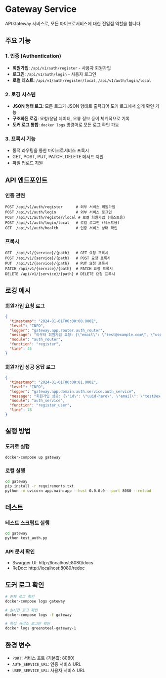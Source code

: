 # Gateway Service

API Gateway 서비스로, 모든 마이크로서비스에 대한 진입점 역할을 합니다.

## 주요 기능

### 1. 인증 (Authentication)
- **회원가입**: `/api/v1/auth/register` - 사용자 회원가입
- **로그인**: `/api/v1/auth/login` - 사용자 로그인
- **로컬 테스트**: `/api/v1/auth/register/local`, `/api/v1/auth/login/local`

### 2. 로깅 시스템
- **JSON 형태 로그**: 모든 로그가 JSON 형태로 출력되어 도커 로그에서 쉽게 확인 가능
- **구조화된 로깅**: 요청/응답 데이터, 오류 정보 등이 체계적으로 기록
- **도커 로그 통합**: `docker logs` 명령어로 모든 로그 확인 가능

### 3. 프록시 기능
- 동적 라우팅을 통한 마이크로서비스 프록시
- GET, POST, PUT, PATCH, DELETE 메서드 지원
- 파일 업로드 지원

## API 엔드포인트

### 인증 관련
```
POST /api/v1/auth/register      # 외부 서비스 회원가입
POST /api/v1/auth/login         # 외부 서비스 로그인
POST /api/v1/auth/register/local # 로컬 회원가입 (테스트용)
POST /api/v1/auth/login/local   # 로컬 로그인 (테스트용)
GET  /api/v1/auth/health        # 인증 서비스 상태 확인
```

### 프록시
```
GET  /api/v1/{service}/{path}   # GET 요청 프록시
POST /api/v1/{service}/{path}   # POST 요청 프록시
PUT  /api/v1/{service}/{path}   # PUT 요청 프록시
PATCH /api/v1/{service}/{path}  # PATCH 요청 프록시
DELETE /api/v1/{service}/{path} # DELETE 요청 프록시
```

## 로깅 예시

### 회원가입 요청 로그
```json
{
  "timestamp": "2024-01-01T00:00:00.000Z",
  "level": "INFO",
  "logger": "gateway.app.router.auth_router",
  "message": "라우터 회원가입 요청: {\"email\": \"test@example.com\", \"username\": \"testuser\", \"full_name\": \"테스트 사용자\"}",
  "module": "auth_router",
  "function": "register",
  "line": 45
}
```

### 회원가입 성공 응답 로그
```json
{
  "timestamp": "2024-01-01T00:00:01.000Z",
  "level": "INFO",
  "logger": "gateway.app.domain.auth.service.auth_service",
  "message": "회원가입 성공: {\"id\": \"uuid-here\", \"email\": \"test@example.com\", \"username\": \"testuser\", \"full_name\": \"테스트 사용자\", \"created_at\": \"2024-01-01T00:00:01.000Z\", \"message\": \"회원가입이 성공적으로 완료되었습니다.\"}",
  "module": "auth_service",
  "function": "register_user",
  "line": 78
}
```

## 실행 방법

### 도커로 실행
```bash
docker-compose up gateway
```

### 로컬 실행
```bash
cd gateway
pip install -r requirements.txt
python -m uvicorn app.main:app --host 0.0.0.0 --port 8080 --reload
```

## 테스트

### 테스트 스크립트 실행
```bash
cd gateway
python test_auth.py
```

### API 문서 확인
- Swagger UI: http://localhost:8080/docs
- ReDoc: http://localhost:8080/redoc

## 도커 로그 확인

```bash
# 전체 로그 확인
docker-compose logs gateway

# 실시간 로그 확인
docker-compose logs -f gateway

# 특정 서비스 로그만 확인
docker logs greensteel-gateway-1
```

## 환경 변수

- `PORT`: 서비스 포트 (기본값: 8080)
- `AUTH_SERVICE_URL`: 인증 서비스 URL
- `USER_SERVICE_URL`: 사용자 서비스 URL 